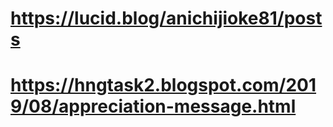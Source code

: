 # https://lucid.blog/anichijioke81/posts
# https://hngtask2.blogspot.com/2019/08/appreciation-message.html